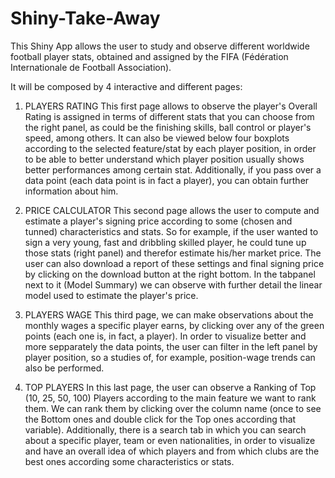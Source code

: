 # Shiny-Take-Away

This Shiny App allows the user to study and observe different worldwide football player stats, 
obtained and assigned by the FIFA (Fédération Internationale de Football Association).

It will be composed by 4 interactive and different pages:

  1. PLAYERS RATING
    This first page allows to observe the player's Overall Rating is assigned in terms of
    different stats that you can choose from the right panel, as could be the finishing skills, 
    ball control or player's speed, among others. It can also be viewed below four boxplots according 
    to the selected feature/stat by each player position, in order to be able to
    better understand which player position usually shows better performances among certain stat.
    Additionally, if you pass over a data point (each data point is in fact a player), you
    can obtain further information about him.
  
  2. PRICE CALCULATOR
    This second page allows the user to compute and estimate a player's signing price according
    to some (chosen and tunned) characteristics and stats. So for example, if the user wanted to sign
    a very young, fast and dribbling skilled player, he could tune up those stats (right panel) and
    therefor estimate his/her market price. The user can also download a report of these settings and 
    final signing price by clicking on the download button at the right bottom.
    In the tabpanel next to it (Model Summary) we can observe with further detail the linear model
    used to estimate the player's price.
  
  3. PLAYERS WAGE
    This third page, we can make observations about the monthly wages a specific player earns, by
    clicking over any of the green points (each one is, in fact, a player). In order to visualize better and
    more sepparately the data points, the user can filter in the left panel by player position, 
    so a studies of, for example, position-wage trends can also be performed.
    
  4. TOP PLAYERS
    In this last page, the user can observe a Ranking of Top (10, 25, 50, 100) Players according to the main feature 
    we want to rank them. We can rank them by clicking over the column name (once to see the Bottom ones and double 
    click for the Top ones according that variable). Additionally, there is a search tab in which you can 
    search about a specific player, team or even nationalities, in order to visualize and have 
    an overall idea of which players and from which clubs are the best ones according some characteristics or 
    stats.
    
    
